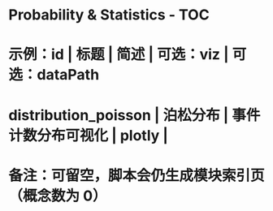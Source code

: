 # Probability & Statistics - TOC
# 示例：id | 标题 | 简述 | 可选：viz | 可选：dataPath
# distribution_poisson | 泊松分布 | 事件计数分布可视化 | plotly |
# 备注：可留空，脚本会仍生成模块索引页（概念数为 0）